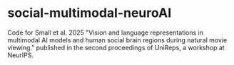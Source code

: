 # social-multimodal-neuroAI
 Code for Small et al. 2025 "Vision and language representations in multimodal AI models and human social brain regions during natural movie viewing." published in the second proceedings of UniReps, a workshop at NeurIPS.
